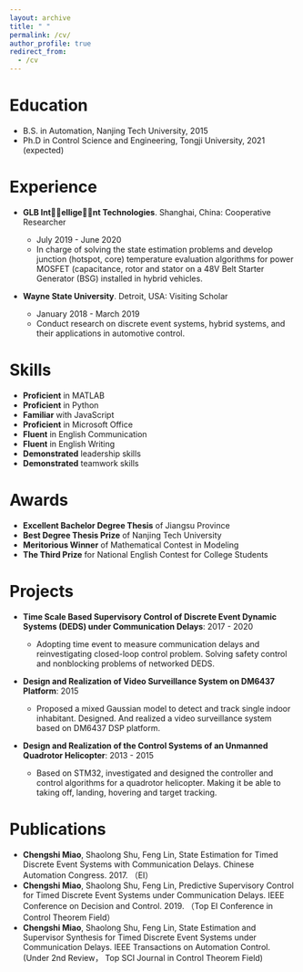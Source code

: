 ```yaml
---
layout: archive
title: " "
permalink: /cv/
author_profile: true
redirect_from:
  - /cv
---
```


Education
======
* B.S. in Automation, Nanjing Tech University, 2015
* Ph.D in Control Science and Engineering, Tongji University, 2021 (expected)

Experience
======
* **GLB Int􏰔􏰕ellige􏰔􏰕nt Technologies**. Shanghai, China: Cooperative Researcher
  * July 2019 - June 2020
  * In charge of solving the state estimation problems and develop junction (hotspot, core) temperature evaluation algorithms for power MOSFET (capacitance, rotor and stator on a 48V Belt Starter Generator (BSG) installed in hybrid vehicles.

* **Wayne State University**. Detroit, USA: Visiting Scholar
  * January 2018 - March 2019
  * Conduct research on discrete event systems, hybrid systems, and their applications in automotive control.
  
Skills
======
* **Proficient** in  MATLAB 
* **Proficient** in Python 
* **Familiar** with JavaScript
* **Proficient** in Microsoft Office
* **Fluent** in English Communication
* **Fluent** in  English Writing
* **Demonstrated** leadership skills
* **Demonstrated** teamwork skills

Awards
======
* **Excellent Bachelor Degree Thesis** of Jiangsu Province
* **Best Degree Thesis Prize** of Nanjing Tech University
* **Meritorious Winner** of Mathematical Contest in Modeling
* **The Third Prize** for National English Contest for College Students

Projects
======
* **Time Scale Based Supervisory Control of Discrete Event Dynamic Systems (DEDS) under Communication Delays**: 2017 - 2020
  * Adopting time event to measure communication delays and reinvestigating closed-loop control problem. Solving safety control and nonblocking problems of networked DEDS.

* **Design and Realization of Video Surveillance System on DM6437 Platform**: 2015
  * Proposed a mixed Gaussian model to detect and track single indoor inhabitant. Designed. And realized a video surveillance system based on DM6437 DSP platform.

* **Design and Realization of the Control Systems of an Unmanned Quadrotor Helicopter**: 2013 - 2015
  * Based on STM32, investigated and designed the controller and control algorithms for a quadrotor helicopter. Making it be able to taking off, landing, hovering and target tracking.
  
Publications
======
* **Chengshi Miao**, Shaolong Shu, Feng Lin, State Estimation for Timed Discrete Event Systems with Communication Delays. Chinese Automation Congress. 2017. （EI）
* **Chengshi Miao**, Shaolong Shu, Feng Lin, Predictive Supervisory Control for Timed Discrete Event Systems under Communication Delays. IEEE Conference on Decision and Control. 2019. （Top EI Conference in Control Theorem Field）
* **Chengshi Miao**, Shaolong Shu, Feng Lin, State Estimation and Supervisor Synthesis for Timed Discrete Event Systems under Communication Delays. IEEE Transactions on Automation Control. (Under 2nd Review， Top SCI Journal in Control Theorem Field)

  
